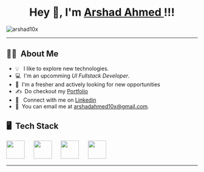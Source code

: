 <!-- ![banner](https://user-images.githubusercontent.com/76579075/223121879-c61676cf-29dc-4021-b150-56252b629a89.png) -->
  <div align="center">

# Hey 👋, I'm [Arshad Ahmed ](https://github.com/arshad10x)!!!
<p align="left"> <img src="https://komarev.com/ghpvc/?username=arshad10&x&style=for-the-badge&color=brightgreen" alt="arshad10x" /> </p>
</div>

<hr/>

## 👩‍💻 &nbsp;About Me

- 💡 &nbsp; I like to explore new technologies.
- 💻 &nbsp;I'm an upcomming *UI Fullstack Developer*.
- 📌 &nbsp;I'm a fresher and actively looking for new opportunities
- ✍️ &nbsp;Do checkout my [Portfolio](https://arshadahmed.vercel.app/)
- 📱  &nbsp; Connect with me on [Linkedin](https://linkedin.com/in/arshadahmed10x)
- 📩 &nbsp;You can email me at arshadahmed10x@gmail.com.



## 🖥️ &nbsp;Tech Stack

<div align="left">
<p>
  
<img height="48px" src="https://www.w3.org/html/logo/badge/html5-badge-h-solo.png"> &nbsp;&nbsp;&nbsp;&nbsp;
<img height="48px" src="https://user-images.githubusercontent.com/110087385/210600757-c5cd4168-1913-4cb9-8c09-1d43f9a7565b.png"> &nbsp;&nbsp;&nbsp;&nbsp;
<img height="48px" src="https://user-images.githubusercontent.com/110087385/210599105-c62857b2-9401-4ecf-a0a7-f15c8e917f6f.jpg"> &nbsp;&nbsp;&nbsp;&nbsp;
<img height="48px" src="https://user-images.githubusercontent.com/110087385/210602668-e370882b-dadd-4dcc-9404-feafe5e4293c.png"> &nbsp;&nbsp;&nbsp;&nbsp;

</p>

</div>

<hr>

